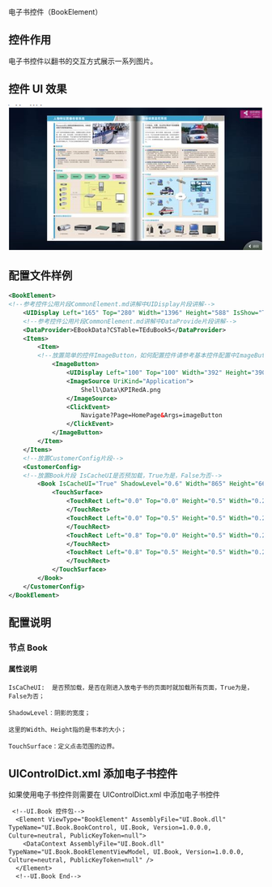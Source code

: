 电子书控件（BookElement）

## 控件作用

电子书控件以翻书的交互方式展示一系列图片。

## 控件 UI 效果

![Placeholder](../images/BookElement.png)

## 配置文件样例

```xml
<BookElement>
<!--参考控件公用片段CommonElement.md讲解中UIDisplay片段讲解-->
	<UIDisplay Left="165" Top="280" Width="1396" Height="588" IsShow="True" ZIndex="3" UsePercent="False" />
	<!--参考控件公用片段CommonElement.md讲解中DataProvide片段讲解-->
	<DataProvider>EBookData?CSTable=TEduBook5</DataProvider>
	<Items>
		<Item>
		<!--放置简单的控件ImageButton，如何配置控件请参考基本控件配置中ImageButton控件的配置方法-->
			<ImageButton>
				<UIDisplay Left="100" Top="100" Width="392" Height="390" IsShow="True" ZIndex="1" UsePercent="False" />
				<ImageSource UriKind="Application">
					Shell\Data\KPIRedA.png
				</ImageSource>
				<ClickEvent>
					Navigate?Page=HomePage&Args=imageButton
				</ClickEvent>
			</ImageButton>
		</Item>
	</Items>
	<!--放置CustomerConfig片段-->
	<CustomerConfig>
	<!--放置Book片段 IsCacheUI是否预加载，True为是，False为否-->
		<Book IsCacheUI="True" ShadowLevel="0.6" Width="865" Height="665">
			<TouchSurface>
				<TouchRect Left="0.0" Top="0.0" Height="0.5" Width="0.2" BookState="LT2RT">
				</TouchRect>
				<TouchRect Left="0.0" Top="0.5" Height="0.5" Width="0.2" BookState="LB2RB">
				</TouchRect>
				<TouchRect Left="0.8" Top="0.0" Height="0.5" Width="0.2" BookState="RT2LT">
				</TouchRect>
				<TouchRect Left="0.8" Top="0.5" Height="0.5" Width="0.2" BookState="RB2LB">
				</TouchRect>
			</TouchSurface>
		</Book>
	</CustomerConfig>
</BookElement>

```

## 配置说明

### 节点 Book

#### 属性说明

    IsCaCheUI:  是否预加载，是否在刚进入放电子书的页面时就加载所有页面，True为是，False为否；

    ShadowLevel：阴影的宽度；

    这里的Width、Height指的是书本的大小；

    TouchSurface：定义点击范围的边界。

## UIControlDict.xml 添加电子书控件

如果使用电子书控件则需要在 UIControlDict.xml 中添加电子书控件

```
 <!--UI.Book 控件包-->
  <Element ViewType="BookElement" AssemblyFile="UI.Book.dll" TypeName="UI.Book.BookControl, UI.Book, Version=1.0.0.0, Culture=neutral, PublicKeyToken=null">
    <DataContext AssemblyFile="UI.Book.dll" TypeName="UI.Book.BookElementViewModel, UI.Book, Version=1.0.0.0, Culture=neutral, PublicKeyToken=null" />
  </Element>
  <!--UI.Book End-->
```

